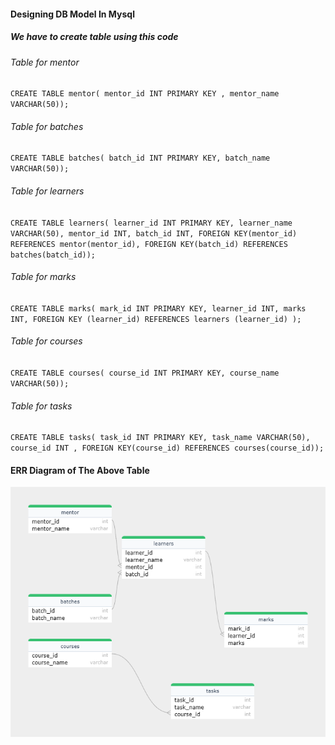 #### Designing DB Model In Mysql

##### We have to create table using this code

###### Table for mentor

`CREATE TABLE mentor(
mentor_id INT PRIMARY KEY ,
mentor_name VARCHAR(50));`

###### Table for batches

`CREATE TABLE batches(
batch_id INT PRIMARY KEY,
batch_name VARCHAR(50));`

###### Table for learners

`CREATE TABLE learners(
learner_id INT PRIMARY KEY,
learner_name VARCHAR(50),
mentor_id INT,
batch_id INT,
FOREIGN KEY(mentor_id) REFERENCES mentor(mentor_id),
FOREIGN KEY(batch_id) REFERENCES batches(batch_id));`

###### Table for marks

`CREATE TABLE marks(
mark_id INT PRIMARY KEY,
learner_id INT,
marks INT,
FOREIGN KEY (learner_id) REFERENCES learners (learner_id) );`

###### Table for courses

`CREATE TABLE courses(
course_id INT PRIMARY KEY,
course_name VARCHAR(50));`

###### Table for tasks

`CREATE TABLE tasks(
task_id INT PRIMARY KEY,
task_name VARCHAR(50),
course_id INT ,
FOREIGN KEY(course_id) REFERENCES courses(course_id));`


#### ERR Diagram of The Above Table
![alt](./er_1709149009642.png)
